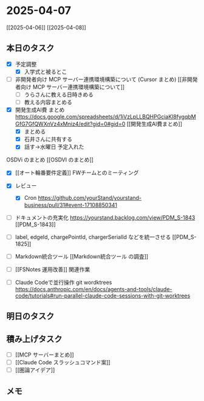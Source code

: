 # 2025-04-07

[[2025-04-06]] [[2025-04-08]]

## 本日のタスク

- [x] 予定調整
	- [x] 入学式と被るとこ
- [ ] 非開発者向け MCP サーバー連携環境構築について (Cursor まとめ) [[非開発者向け MCP サーバー連携環境構築について]]
  - [ ] うらさんに教える日時きめる
  - [ ] 教える内容まとめる
- [x] 開発生成AI費 まとめ https://docs.google.com/spreadsheets/d/1iVzLpLLBQHPGciaKl8fygqbMGfG7GfQWXnVz4xMniz4/edit?gid=0#gid=0 [[開発生成AI費まとめ]]
  - [x] まとめる
  - [x] 石井さんに共有する
  - [x] 話す→水曜日 予定入れた

OSDVi のまとめ [[OSDVI のまとめ]]

- [x] [[オート輪番要件定義]] FWチームとのミーティング
- [x] レビュー
	- [x] Cron https://github.com/yourStand/yourstand-business/pull/31#event-17108850341
- [ ] ドキュメントの充実化 https://yourstand.backlog.com/view/PDM_S-1843 [[PDM_S-1843]]
- [ ] label, edgeId, chargePointId, chargerSerialId などを統一させる [[PDM_S-1825]]

- [ ] Markdown統合ツール [[Markdown統合ツール の調査]]
- [ ] [[FSNotes 運用改善]] 関連作業
- [ ] Claude Codeで並行操作 git wordktrees https://docs.anthropic.com/en/docs/agents-and-tools/claude-code/tutorials#run-parallel-claude-code-sessions-with-git-worktrees

## 明日のタスク

## 積み上げタスク

- [ ] [[MCP サーバーまとめ]]
- [ ] [[Claude Code スラッシュコマンド案]]
- [ ] [[圏論アイデア]]

## メモ

